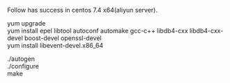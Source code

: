 Follow has success in centos 7.4 x64(aliyun server).

yum upgrade  
yum install epel libtool autoconf automake gcc-c++ libdb4-cxx libdb4-cxx-devel boost-devel openssl-devel  
yum install libevent-devel.x86_64  
  
./autogen  
./configure  
make
